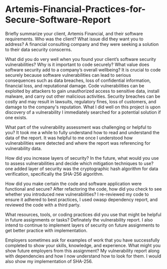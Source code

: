 # Artemis-Financial-Practices-for-Secure-Software-Report
Briefly summarize your client, Artemis Financial, and their software requirements. Who was the client? What issue did they want you to address?
A financial consulting company and they were seeking a solution to their data security conscerns.

What did you do very well when you found your client’s software security vulnerabilities? Why is it important to code securely? What value does software security add to a company’s overall wellbeing?
It is crucial to code securely because software vulnerabilities can lead to serious consequences such as data breaches, loss of confidential information, financial loss, and reputational damage. Code vulnerabilities can be exploited by attackers to gain unauthorized access to sensitive data, install malware, and carry out other malicious activities. Security breaches can be costly and may result in lawsuits, regulatory fines, loss of customers, and damage to the company's reputation. What I did well on this project is upon discovery of a vulnerability I immediately searched for a potential solution if one exists.

What part of the vulnerability assessment was challenging or helpful to you?
It took me a while to fully understand how to read and understand the data of the report. It was helpful to me once I understood how vulnerabilities were detected and where the report was referencing for vulnerability data.

How did you increase layers of security? In the future, what would you use to assess vulnerabilities and decide which mitigation techniques to use?
one added layer of security was the cryptographic hash algorithm for data verification, specifically the SHA-256 algorithm.

How did you make certain the code and software application were functional and secure? After refactoring the code, how did you check to see whether you introduced new vulnerabilities?
I re-reviewed my code to ensure it adhered to best practices, I used owasp dependency report, and reviewed the code with a third party.

What resources, tools, or coding practices did you use that might be helpful in future assignments or tasks?
Definately the vulnerability report. I also intend to continue to implement layers of security on future assignments to get better practice with implementation.

Employers sometimes ask for examples of work that you have successfully completed to show your skills, knowledge, and experience. What might you show future employers from this assignment?
My vulnerability report along with dependencies and how I now understand how to look for them. I would also show my implementation of SHA-256.
